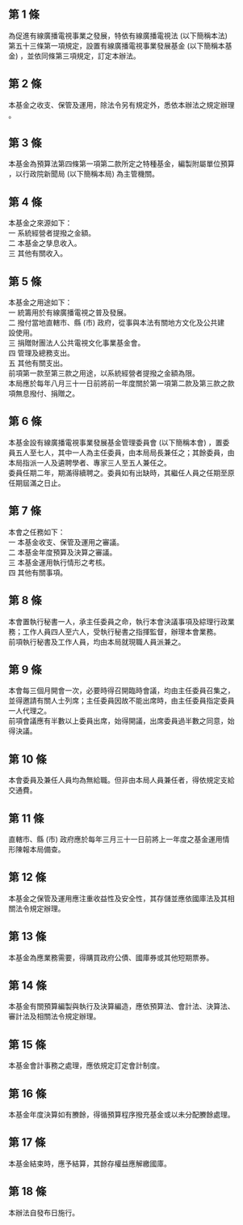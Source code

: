 第 1 條
-------
為促進有線廣播電視事業之發展，特依有線廣播電視法 (以下簡稱本法)  
第五十三條第一項規定，設置有線廣播電視事業發展基金 (以下簡稱本基  
金) ，並依同條第三項規定，訂定本辦法。

第 2 條
-------
本基金之收支、保管及運用，除法令另有規定外，悉依本辦法之規定辦理  
。

第 3 條
-------
本基金為預算法第四條第一項第二款所定之特種基金，編製附屬單位預算  
，以行政院新聞局 (以下簡稱本局) 為主管機關。

第 4 條
-------
本基金之來源如下：  
一  系統經營者提撥之金額。  
二  本基金之孳息收入。  
三  其他有關收入。

第 5 條
-------
本基金之用途如下：  
一  統籌用於有線廣播電視之普及發展。  
二  撥付當地直轄市、縣 (市) 政府，從事與本法有關地方文化及公共建  
    設使用。  
三  捐贈財團法人公共電視文化事業基金會。  
四  管理及總務支出。  
五  其他有關支出。  
前項第一款至第三款之用途，以系統經營者提撥之金額為限。  
本局應於每年八月三十一日前將前一年度關於第一項第二款及第三款之款  
項無息撥付、捐贈之。

第 6 條
-------
本基金設有線廣播電視事業發展基金管理委員會 (以下簡稱本會) ，置委  
員五人至七人，其中一人為主任委員，由本局局長兼任之；其餘委員，由  
本局指派一人及遴聘學者、專家三人至五人兼任之。  
委員任期二年，期滿得續聘之。委員如有出缺時，其繼任人員之任期至原  
任期屆滿之日止。

第 7 條
-------
本會之任務如下：  
一  本基金收支、保管及運用之審議。  
二  本基金年度預算及決算之審議。  
三  本基金運用執行情形之考核。  
四  其他有關事項。

第 8 條
-------
本會置執行秘書一人，承主任委員之命，執行本會決議事項及綜理行政業  
務；工作人員四人至六人，受執行秘書之指揮監督，辦理本會業務。  
前項執行秘書及工作人員，均由本局就現職人員派兼之。

第 9 條
-------
本會每三個月開會一次，必要時得召開臨時會議，均由主任委員召集之，  
並得邀請有關人士列席；主任委員因故不能出席時，由主任委員指定委員  
一人代理之。  
前項會議應有半數以上委員出席，始得開議，出席委員過半數之同意，始  
得決議。

第 10 條
--------
本會委員及兼任人員均為無給職。但非由本局人員兼任者，得依規定支給  
交通費。

第 11 條
--------
直轄市、縣 (市) 政府應於每年三月三十一日前將上一年度之基金運用情  
形陳報本局備查。

第 12 條
--------
本基金之保管及運用應注重收益性及安全性，其存儲並應依國庫法及其相  
關法令規定辦理。

第 13 條
--------
本基金為應業務需要，得購買政府公債、國庫券或其他短期票券。

第 14 條
--------
本基金有關預算編製與執行及決算編造，應依預算法、會計法、決算法、  
審計法及相關法令規定辦理。

第 15 條
--------
本基金會計事務之處理，應依規定訂定會計制度。

第 16 條
--------
本基金年度決算如有賸餘，得循預算程序撥充基金或以未分配賸餘處理。

第 17 條
--------
本基金結束時，應予結算，其餘存權益應解繳國庫。

第 18 條
--------
本辦法自發布日施行。

